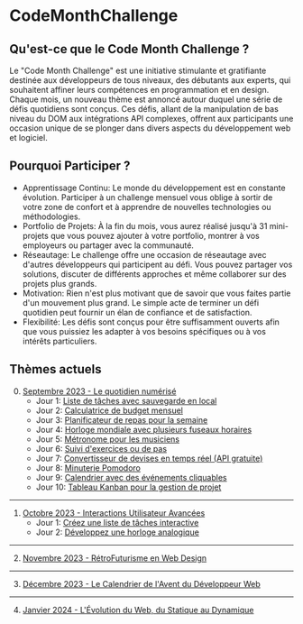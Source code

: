 # CodeMonthChallenge
## Qu'est-ce que le Code Month Challenge ?
Le "Code Month Challenge" est une initiative stimulante et gratifiante destinée aux développeurs de tous niveaux, des débutants aux experts, qui souhaitent affiner leurs compétences en programmation et en design. Chaque mois, un nouveau thème est annoncé autour duquel une série de défis quotidiens sont conçus. Ces défis, allant de la manipulation de bas niveau du DOM aux intégrations API complexes, offrent aux participants une occasion unique de se plonger dans divers aspects du développement web et logiciel.

## Pourquoi Participer ?
- Apprentissage Continu: Le monde du développement est en constante évolution. Participer à un challenge mensuel vous oblige à sortir de votre zone de confort et à apprendre de nouvelles technologies ou méthodologies.
- Portfolio de Projets: À la fin du mois, vous aurez réalisé jusqu'à 31 mini-projets que vous pouvez ajouter à votre portfolio, montrer à vos employeurs ou partager avec la communauté.
- Réseautage: Le challenge offre une occasion de réseautage avec d'autres développeurs qui participent au défi. Vous pouvez partager vos solutions, discuter de différents approches et même collaborer sur des projets plus grands.
- Motivation: Rien n'est plus motivant que de savoir que vous faites partie d'un mouvement plus grand. Le simple acte de terminer un défi quotidien peut fournir un élan de confiance et de satisfaction.
- Flexibilité: Les défis sont conçus pour être suffisamment ouverts afin que vous puissiez les adapter à vos besoins spécifiques ou à vos intérêts particuliers.

## Thèmes actuels
0. [Septembre 2023 - Le quotidien numérisé](https://github.com/Ormidales/CodeMonthChallenge/tree/main/0.%20Septembre%202023%20-%20Le%20quotidien%20numérisé)
    - Jour 1: [Liste de tâches avec sauvegarde en local](https://github.com/Ormidales/CodeMonthChallenge/tree/main/0.%20Septembre%202023%20-%20Le%20quotidien%20numérisé/Jour%201%20-%20Liste%20de%20tâches%20avec%20sauvegarde%20en%20local)
    - Jour 2: [Calculatrice de budget mensuel](https://github.com/Ormidales/CodeMonthChallenge/tree/main/0.%20Septembre%202023%20-%20Le%20quotidien%20numérisé/Jour%202%20-%20Calculatrice%20de%20budget%20mensuel)
    - Jour 3: [Planificateur de repas pour la semaine](https://github.com/Ormidales/CodeMonthChallenge/tree/main/0.%20Septembre%202023%20-%20Le%20quotidien%20numérisé/Jour%203%20-%20Planificateur%20de%20repas%20pour%20la%20semaine)
    - Jour 4: [Horloge mondiale avec plusieurs fuseaux horaires](https://github.com/Ormidales/CodeMonthChallenge/tree/main/0.%20Septembre%202023%20-%20Le%20quotidien%20numérisé/Jour%204%20-%20Horloge%20mondiale%20avec%20plusieurs%20fuseaux%20horaires)
    - Jour 5: [Métronome pour les musiciens](https://github.com/Ormidales/CodeMonthChallenge/tree/main/0.%20Septembre%202023%20-%20Le%20quotidien%20numérisé/Jour%205%20-%20Métronome%20pour%20les%20musiciens)
    - Jour 6: [Suivi d'exercices ou de pas](https://github.com/Ormidales/CodeMonthChallenge/tree/main/0.%20Septembre%202023%20-%20Le%20quotidien%20numérisé/Jour%206%20-%20Suivi%20d'exercices%20ou%20de%20pas)
    - Jour 7: [Convertisseur de devises en temps réel (API gratuite)](https://github.com/Ormidales/CodeMonthChallenge/tree/main/0.%20Septembre%202023%20-%20Le%20quotidien%20numérisé/Jour%207%20-%20Convertisseur%20de%20devises%20en%20temps%20réel)
    - Jour 8: [Minuterie Pomodoro](https://github.com/Ormidales/CodeMonthChallenge/tree/main/0.%20Septembre%202023%20-%20Le%20quotidien%20numérisé/Jour%208%20-%20Minuterie%20Pomodoro)
    - Jour 9: [Calendrier avec des événements cliquables](https://github.com/Ormidales/CodeMonthChallenge/tree/main/0.%20Septembre%202023%20-%20Le%20quotidien%20numérisé/Jour%209%20-%20Calendrier%20avec%20des%20événements%20cliquables)
    - Jour 10: [Tableau Kanban pour la gestion de projet](https://github.com/Ormidales/CodeMonthChallenge/tree/main/0.%20Septembre%202023%20-%20Le%20quotidien%20numérisé/Jour%2010%20-%20Tableau%20Kanban%20pour%20la%20gestion%20de%20projet)
***
1. [Octobre 2023 - Interactions Utilisateur Avancées](https://github.com/Ormidales/CodeMonthChallenge/tree/main/1.%20Octobre%202023%20-%20Interactions%20Utilisateur%20Avancées)
    - Jour 1: [Créez une liste de tâches interactive](https://github.com/Ormidales/CodeMonthChallenge/tree/main/1.%20Octobre%202023%20-%20Interactions%20Utilisateur%20Avancées/Jour%201%20-%20Créez%20une%20liste%20de%20tâches%20interactive)
    - Jour 2: [Développez une horloge analogique](https://github.com/Ormidales/CodeMonthChallenge/tree/main/1.%20Octobre%202023%20-%20Interactions%20Utilisateur%20Avancées/Jour%202%20-%20Développez%20une%20horloge%20analogique)
***
2. [Novembre 2023 - RétroFuturisme en Web Design](https://github.com/Ormidales/CodeMonthChallenge/tree/main/2.%20Novembre%202023%20-%20RétroFuturisme%20en%20Web%20Design)
***
3. [Décembre 2023 - Le Calendrier de l'Avent du Développeur Web](https://github.com/Ormidales/CodeMonthChallenge/tree/main/3.%20Décembre%202023%20-%20Le%20Calendrier%20de%20l'Avent%20du%20Développeur%20Web)
***
4. [Janvier 2024 - L'Évolution du Web, du Statique au Dynamique](https://github.com/Ormidales/CodeMonthChallenge/tree/main/4.%20Janvier%202024%20-%20L'Évolution%20du%20Web%2C%20du%20Statique%20au%20Dynamique)
